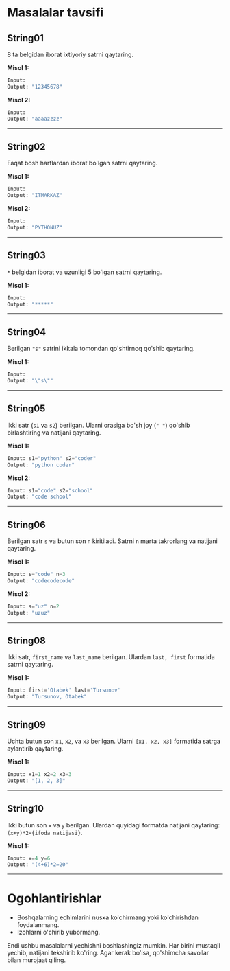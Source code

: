 # Masalalar tavsifi 

## String01

8 ta belgidan iborat ixtiyoriy satrni qaytaring.

**Misol 1:**

```Python
Input:
Output: "12345678"
```

**Misol 2:**

```Python
Input:
Output: "aaaazzzz"
```

---

## String02

Faqat bosh harflardan iborat bo'lgan satrni qaytaring.

**Misol 1:**

```Python
Input:
Output: "ITMARKAZ"
```

**Misol 2:**

```Python
Input:
Output: "PYTHONUZ"
```

---

## String03

`*` belgidan iborat va uzunligi 5 bo'lgan satrni qaytaring.

**Misol 1:**

```Python
Input:
Output: "*****"
```

---

## String04

Berilgan `"s"` satrini ikkala tomondan qo'shtirnoq qo'shib qaytaring.

**Misol 1:**

```Python
Input:
Output: "\"s\""
```

---

## String05

Ikki satr (`s1` va `s2`) berilgan. Ularni orasiga bo'sh joy (`" "`) qo'shib birlashtiring va natijani qaytaring.

**Misol 1:**

```Python
Input: s1="python" s2="coder"
Output: "python coder"
```

**Misol 2:**

```Python
Input: s1="code" s2="school"
Output: "code school"
```

---

## String06

Berilgan satr `s` va butun son `n` kiritiladi. Satrni `n` marta takrorlang va natijani qaytaring.

**Misol 1:**

```Python
Input: s="code" n=3
Output: "codecodecode"
```

**Misol 2:**

```Python
Input: s="uz" n=2
Output: "uzuz"
```

---

## String08

Ikki satr, `first_name` va `last_name` berilgan. Ulardan `last, first` formatida satrni qaytaring.

**Misol 1:**

```Python
Input: first='Otabek' last='Tursunov'
Output: "Tursunov, Otabek"
```

---

## String09

Uchta butun son `x1`, `x2`, va `x3` berilgan. Ularni `[x1, x2, x3]` formatida satrga aylantirib qaytaring.

**Misol 1:**

```Python
Input: x1=1 x2=2 x3=3
Output: "[1, 2, 3]"
```

---

## String10

Ikki butun son `x` va `y` berilgan. Ulardan quyidagi formatda natijani qaytaring: `(x+y)*2={ifoda natijasi}`.

**Misol 1:**

```Python
Input: x=4 y=6
Output: "(4+6)*2=20"
```

---

# Ogohlantirishlar
- Boshqalarning echimlarini nusxa ko'chirmang yoki ko'chirishdan foydalanmang.
- Izohlarni o'chirib yubormang.

Endi ushbu masalalarni yechishni boshlashingiz mumkin. Har birini mustaqil yechib, natijani tekshirib ko'ring. Agar kerak bo'lsa, qo'shimcha savollar bilan murojaat qiling.
